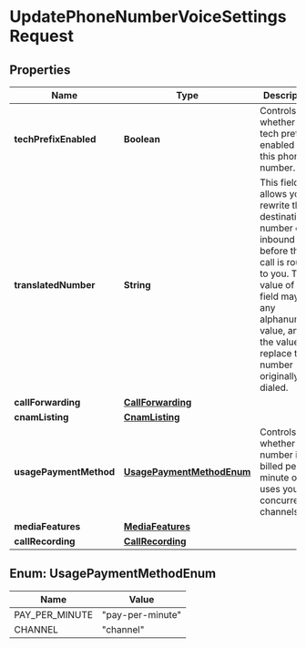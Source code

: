 

# UpdatePhoneNumberVoiceSettingsRequest

## Properties

Name | Type | Description | Notes
------------ | ------------- | ------------- | -------------
**techPrefixEnabled** | **Boolean** | Controls whether a tech prefix is enabled for this phone number. |  [optional]
**translatedNumber** | **String** | This field allows you to rewrite the destination number of an inbound call before the call is routed to you. The value of this field may be any alphanumeric value, and the value will replace the number originally dialed. |  [optional]
**callForwarding** | [**CallForwarding**](CallForwarding.md) |  |  [optional]
**cnamListing** | [**CnamListing**](CnamListing.md) |  |  [optional]
**usagePaymentMethod** | [**UsagePaymentMethodEnum**](#UsagePaymentMethodEnum) | Controls whether a number is billed per minute or uses your concurrent channels. |  [optional]
**mediaFeatures** | [**MediaFeatures**](MediaFeatures.md) |  |  [optional]
**callRecording** | [**CallRecording**](CallRecording.md) |  |  [optional]



## Enum: UsagePaymentMethodEnum

Name | Value
---- | -----
PAY_PER_MINUTE | &quot;pay-per-minute&quot;
CHANNEL | &quot;channel&quot;



